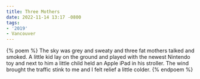 ```yaml
---
title: Three Mothers
date: 2022-11-14 13:17 -0800
tags:
- '2019'
- Vancouver
---
```


{% poem %}
The sky was grey and sweaty
and three fat mothers talked and smoked.
A little kid lay on the ground
and played with the newest Nintendo toy
and next to him a little child
held an Apple iPad in his stroller.
The wind brought the traffic stink to me
and I felt relief a little colder.
{% endpoem %}

